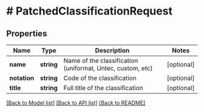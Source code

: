 # # PatchedClassificationRequest

## Properties

Name | Type | Description | Notes
------------ | ------------- | ------------- | -------------
**name** | **string** | Name of the classification (uniformat, Untec, custom, etc) | [optional]
**notation** | **string** | Code of the classification | [optional]
**title** | **string** | Full title of the classification | [optional]

[[Back to Model list]](../../README.md#models) [[Back to API list]](../../README.md#endpoints) [[Back to README]](../../README.md)
